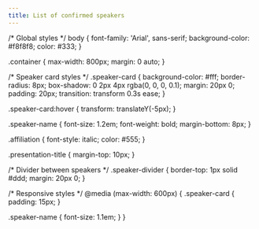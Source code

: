 ```yaml
---
title: List of confirmed speakers
---
```


/* Global styles */
body {
  font-family: 'Arial', sans-serif;
  background-color: #f8f8f8;
  color: #333;
}

.container {
  max-width: 800px;
  margin: 0 auto;
}

/* Speaker card styles */
.speaker-card {
  background-color: #fff;
  border-radius: 8px;
  box-shadow: 0 2px 4px rgba(0, 0, 0, 0.1);
  margin: 20px 0;
  padding: 20px;
  transition: transform 0.3s ease;
}

.speaker-card:hover {
  transform: translateY(-5px);
}

.speaker-name {
  font-size: 1.2em;
  font-weight: bold;
  margin-bottom: 8px;
}

.affiliation {
  font-style: italic;
  color: #555;
}

.presentation-title {
  margin-top: 10px;
}

/* Divider between speakers */
.speaker-divider {
  border-top: 1px solid #ddd;
  margin: 20px 0;
}

/* Responsive styles */
@media (max-width: 600px) {
  .speaker-card {
    padding: 15px;
  }

  .speaker-name {
    font-size: 1.1em;
  }
}
